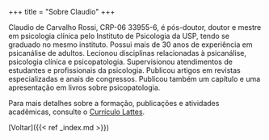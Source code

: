 +++
title = "Sobre Claudio"
+++

Claudio de Carvalho Rossi, CRP-06 33955-6, é pós-doutor, doutor e mestre em psicologia clínica pelo Instituto de Psicologia da USP, tendo se graduado no mesmo instituto. Possui mais de 30 anos de experiência em psicanálise de adultos. Lecionou disciplinas relacionadas à psicanálise, psicologia clínica e psicopatologia. Supervisionou  atendimentos de estudantes e profissionais da psicologia. Publicou artigos em revistas especializadas e anais de congressos. Publicou também um capítulo e uma apresentação em livros sobre psicopatologia.

Para mais detalhes sobre a formação, publicações e atividades acadêmicas, consulte o [Currículo Lattes](http://lattes.cnpq.br/3684688454686451).

[Voltar]({{< ref _index.md >}})
